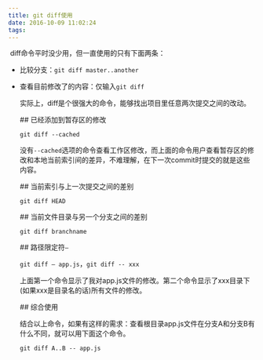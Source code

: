 ```yaml
---
title: git diff使用
date: 2016-10-09 11:02:24
tags:
---
```


​ diff命令平时没少用，但一直使用的只有下面两条：

* 比较分支：`git diff master..another`


* 查看目前修改了的内容：仅输入`git diff`


  实际上，diff是个很强大的命令，能够找出项目里任意两次提交之间的改动。

  \#\# 已经添加到暂存区的修改

  `git diff --cached`

  没有`--cached`选项的命令查看工作区修改，而上面的命令用户查看暂存区的修改和本地当前索引间的差异，不难理解，在下一次commit时提交的就是这些内容。

  \#\# 当前索引与上一次提交之间的差别

  `git diff HEAD`

  \#\# 当前文件目录与另一个分支之间的差别

  `git diff branchname`

  \#\# 路径限定符`—`

  `git diff — app.js`，`git diff -- xxx`

  上面第一个命令显示了我对app.js文件的修改。第二个命令显示了xxx目录下(如果xxx是目录名的话)所有文件的修改。

  \#\# 综合使用

  结合以上命令，如果有这样的需求：查看根目录app.js文件在分支A和分支B有什么不同，就可以用下面这个命令。

  `git diff A..B -- app.js`

